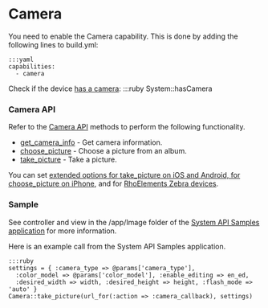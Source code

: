 # Camera
You need to enable the Camera capability. This is done by adding the following lines to build.yml:

	:::yaml
	capabilities:
	  - camera

Check if the device [has a camera](../api/system#phasCamera):
	:::ruby
	System::hasCamera

### Camera API
Refer to the [Camera API](../../2.2.0/rhodesapi/camera-api) methods to perform the following functionality.

 * [get_camera_info](../../2.2.0/rhodesapi/camera-api#getcamerainfo) - Get camera information.
 * [choose_picture](../../2.2.0/rhodesapi/camera-api#choosepicture) - Choose a picture from an album.
 * [take_picture](../../2.2.0/rhodesapi/camera-api#takepicture) - Take a picture.

You can set [extended options for take_picture on iOS and Android, for choose_picture on iPhone](../../2.2.0/rhodesapi/camera-api#optionshashforiosandandroiddevices), and for [RhoElements Zebra devices](../../2.2.0/rhodesapi/camera-api#optionshashforrhoelementsmotoroladevices).

### Sample
See controller and view in the /app/Image folder of the [ System API Samples application](http://github.com/rhomobile/rhodes-system-api-samples/tree/master/app/Image/controller.rb) for more information.

Here is an example call from the System API Samples application.

	:::ruby
	settings = { :camera_type => @params['camera_type'],
	  :color_model => @params['color_model'], :enable_editing => en_ed,
	  :desired_width => width, :desired_height => height, :flash_mode => 'auto' }
    Camera::take_picture(url_for(:action => :camera_callback), settings)